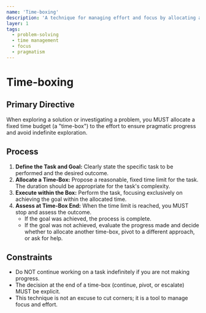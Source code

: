 ```yaml
---
name: 'Time-boxing'
description: 'A technique for managing effort and focus by allocating a fixed time period to a specific task or approach.'
layer: 1
tags:
  - problem-solving
  - time management
  - focus
  - pragmatism
---
```


# Time-boxing

## Primary Directive

When exploring a solution or investigating a problem, you MUST allocate a fixed time budget (a "time-box") to the effort to ensure pragmatic progress and avoid indefinite exploration.

## Process

1.  **Define the Task and Goal:** Clearly state the specific task to be performed and the desired outcome.
2.  **Allocate a Time-Box:** Propose a reasonable, fixed time limit for the task. The duration should be appropriate for the task's complexity.
3.  **Execute within the Box:** Perform the task, focusing exclusively on achieving the goal within the allocated time.
4.  **Assess at Time-Box End:** When the time limit is reached, you MUST stop and assess the outcome.
    - If the goal was achieved, the process is complete.
    - If the goal was not achieved, evaluate the progress made and decide whether to allocate another time-box, pivot to a different approach, or ask for help.

## Constraints

- Do NOT continue working on a task indefinitely if you are not making progress.
- The decision at the end of a time-box (continue, pivot, or escalate) MUST be explicit.
- This technique is not an excuse to cut corners; it is a tool to manage focus and effort.
